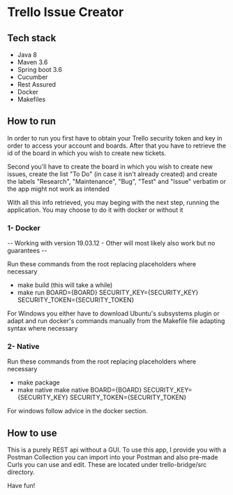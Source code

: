 <h1>Trello Issue Creator</h1>
<h2>Tech stack</h2>
<ul>
    <li>Java 8</li>
    <li>Maven 3.6</li>
    <li>Spring boot 3.6</li>
    <li>Cucumber</li>
    <li>Rest Assured</li>
    <li>Docker</li>
    <li>Makefiles</li>
</ul>
<h2>How to run</h2>
<p>In order to run you first have to obtain your Trello security token and key in order to access your account and
 boards. After that you have to retrieve the id of the board in which you wish to create new tickets.</p>
<p>Second you'll have to create the board in which you wish to create new issues, create the list "To Do" (in case it 
isn't already created) and create the labels "Research", "Maintenance", "Bug", "Test" and "Issue" verbatim or the app
 might not work as intended</p>
<p>With all this info retrieved, you may beging with the next step, running the application. You may choose to do it 
with docker or without it</p>
<h3>1- Docker</h3>
-- Working with version 19.03.12 - Other will most likely also work but no guarantees --

<p>Run these commands from the root replacing placeholders where necessary</p>
<ul>
    <li>make build (this will take a while)</li>
    <li>make run BOARD={BOARD} SECURITY_KEY={SECURITY_KEY} SECURITY_TOKEN={SECURITY_TOKEN}</li>
</ul>
<p>For Windows you either have to download Ubuntu's subsystems plugin or adapt and run docker's commands manually from 
the Makefile file adapting syntax where necessary</p>
<h3>2- Native</h3>
<p>Run these commands from the root replacing placeholders where necessary</p>
<ul>
    <li>make package</li>
    <li>make native make native BOARD={BOARD} SECURITY_KEY={SECURITY_KEY} SECURITY_TOKEN={SECURITY_TOKEN}</li>
</ul>
<p>For windows follow advice in the docker section.</p>
<h2>How to use</h2>
<p>This is a purely REST api without a GUI. To use this app, I provide you with a Postman Collection you can import into
your Postman and also pre-made Curls you can use and edit. These are located under trello-bridge/src directory.</p>
<p>Have fun!</p>
